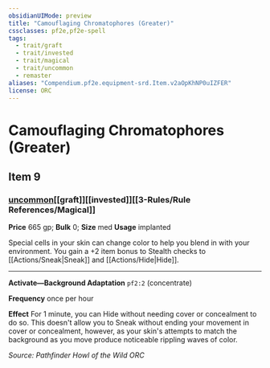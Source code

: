 ```yaml
---
obsidianUIMode: preview
title: "Camouflaging Chromatophores (Greater)"
cssclasses: pf2e,pf2e-spell
tags:
  - trait/graft
  - trait/invested
  - trait/magical
  - trait/uncommon
  - remaster
aliases: "Compendium.pf2e.equipment-srd.Item.v2aOpKhNP0uIZFER"
license: ORC
---
```

# Camouflaging Chromatophores (Greater)
## Item 9
### [uncommon](uncommon.md "Uncommon Rarity Trait")[[graft]][[invested]][[3-Rules/Rule References/Magical]]


**Price** 665 gp; 
**Bulk** 0; **Size** med
**Usage** implanted

Special cells in your skin can change color to help you blend in with your environment. You gain a +2 item bonus to Stealth checks to [[Actions/Sneak|Sneak]] and [[Actions/Hide|Hide]].

* * *

**Activate—Background Adaptation** `pf2:2` (concentrate)

**Frequency** once per hour

**Effect** For 1 minute, you can Hide without needing cover or concealment to do so. This doesn't allow you to Sneak without ending your movement in cover or concealment, however, as your skin's attempts to match the background as you move produce noticeable rippling waves of color.

*Source: Pathfinder Howl of the Wild*
*ORC*